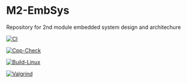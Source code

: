 # M2-EmbSys
Repository for 2nd module embedded system design and architechure

[![CI](https://github.com/tanmaypadhi08/M2-EmbSys/actions/workflows/blank.yml/badge.svg)](https://github.com/tanmaypadhi08/M2-EmbSys/actions/workflows/blank.yml)

[![Cpp-Check](https://github.com/tanmaypadhi08/M2-EmbSys/actions/workflows/c-cpp.yml/badge.svg)](https://github.com/tanmaypadhi08/M2-EmbSys/actions/workflows/c-cpp.yml)

[![Build-Linux](https://github.com/tanmaypadhi08/M2-EmbSys/actions/workflows/Build.yml/badge.svg)](https://github.com/tanmaypadhi08/M2-EmbSys/actions/workflows/Build.yml)

[![Valgrind](https://github.com/tanmaypadhi08/M2-EmbSys/actions/workflows/Val.yml/badge.svg)](https://github.com/tanmaypadhi08/M2-EmbSys/actions/workflows/Val.yml)
